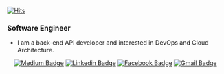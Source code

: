 [![Hits](https://hits.seeyoufarm.com/api/count/incr/badge.svg?url=https%3A%2F%2Fgithub.com%2Funderbell)](https://github.com/underbell)

### Software Engineer
- I am a back-end API developer and interested in DevOps and Cloud Architecture.

<div align=center>
  
[![Medium Badge](https://img.shields.io/badge/Medium-12100E?style=social&logo=Medium&link=https://medium.com/@kevin_park)](https://medium.com/@kevin_park)
[![Linkedin Badge](https://img.shields.io/badge/LinkedIn-0077B5?style=social&logo=LinkedIn&link=https://www.linkedin.com/in/park-kevin)](https://www.linkedin.com/in/park-kevin)
[![Facebook Badge](https://img.shields.io/badge/Facebook-1877F2?style=social&logo=Facebook&link=https://www.facebook.com/underbell.park)](https://www.facebook.com/underbell.park)
[![Gmail Badge](https://img.shields.io/badge/Gmail-D14836?style=social&logo=Gmail&link=mailto:underbell.park@gmail.com)](mailto:underbell.park@gmail.com)

<div>

